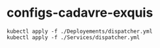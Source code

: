# configs-cadavre-exquis



```
kubectl apply -f ./Deployements/dispatcher.yml
kubectl apply -f ./Services/dispatcher.yml
```